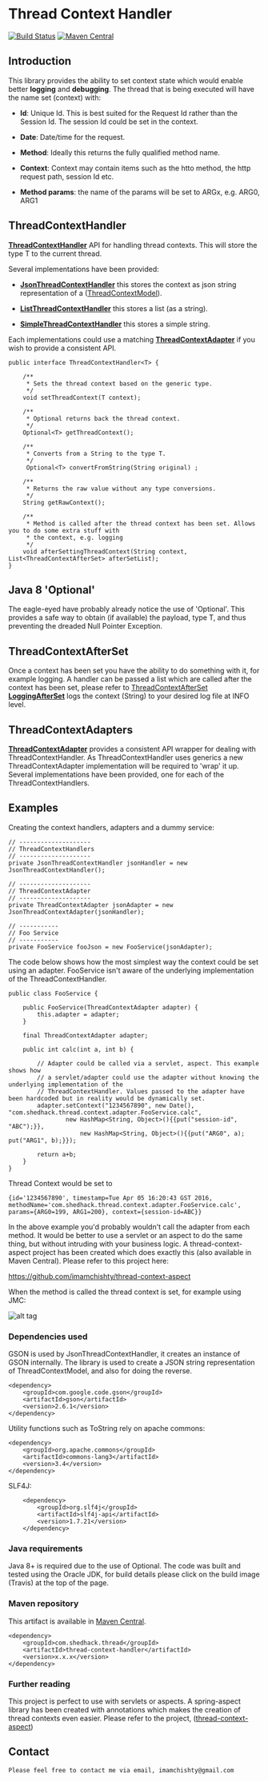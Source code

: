 # Thread Context Handler

[![Build Status](https://travis-ci.org/imamchishty/thread-context-handler.svg?branch=master "thread-context-aspect")](https://travis-ci.org/imamchishty/thread-context-handler) [![Maven Central](https://maven-badges.herokuapp.com/maven-central/com.shedhack.thread/thread-context-handler/badge.svg?style=plastic)](https://maven-badges.herokuapp.com/maven-central/com.shedhack.thread/thread-context-handler)

## Introduction

This library provides the ability to set context state which would enable better **logging** and **debugging**. 
The thread that is being executed will have the name set (context) with:

- **Id**: Unique Id. This is best suited for the Request Id rather than the Session Id. The session Id could be set in the context.

- **Date**: Date/time for the request.

- **Method**: Ideally this returns the fully qualified method name.

- **Context**: Context may contain items such as the htto method, the http request path, session Id etc.

- **Method params**: the name of the params will be set to ARGx, e.g. ARG0, ARG1

## ThreadContextHandler
 
[__ThreadContextHandler__](https://github.com/imamchishty/thread-context-handler/blob/master/src/main/java/com/shedhack/thread/context/handler/ThreadContextHandler.java) API for handling thread contexts. This will store the type T to the current thread.

Several implementations have been provided:

- [**JsonThreadContextHandler**](https://github.com/imamchishty/thread-context-handler/blob/master/src/main/java/com/shedhack/thread/context/handler/JsonThreadContextHandler.java) this stores the context as json string representation of a ([ThreadContextModel](https://github.com/imamchishty/thread-context-handler/blob/master/src/main/java/com/shedhack/thread/context/model/ThreadContextModel.java)). 

- [**ListThreadContextHandler**](https://github.com/imamchishty/thread-context-handler/blob/master/src/main/java/com/shedhack/thread/context/handler/ListThreadContextHandler.java) this stores a list (as a string).

- [**SimpleThreadContextHandler**](https://github.com/imamchishty/thread-context-handler/blob/master/src/main/java/com/shedhack/thread/context/handler/SimpleThreadContextHandler.java) this stores a simple string.

Each implementations could use a matching [**ThreadContextAdapter**](https://github.com/imamchishty/thread-context-handler/blob/master/src/main/java/com/shedhack/thread/context/adapter/ThreadContextAdapter.java) if you wish to provide a consistent API.
 
    public interface ThreadContextHandler<T> {

        /**
         * Sets the thread context based on the generic type.
         */
        void setThreadContext(T context);
    
        /**
         * Optional returns back the thread context.
         */
        Optional<T> getThreadContext();
    
        /**
         * Converts from a String to the type T.
         */
         Optional<T> convertFromString(String original) ;
    
        /**
         * Returns the raw value without any type conversions.
         */
        String getRawContext();
    
        /**
         * Method is called after the thread context has been set. Allows you to do some extra stuff with
         * the context, e.g. logging
         */
        void afterSettingThreadContext(String context, List<ThreadContextAfterSet> afterSetList);
    }
 
## Java 8 'Optional'
The eagle-eyed have probably already notice the use of 'Optional'. This provides a safe way to obtain (if available) the payload, type T, and thus preventing the dreaded Null Pointer Exception.
 
## ThreadContextAfterSet

Once a context has been set you have the ability to do something with it, for example logging. A handler can be 
passed a list which are called after the context has been set, please refer to [ThreadContextAfterSet](https://github.com/imamchishty/thread-context-handler/blob/master/src/main/java/com/shedhack/thread/context/handler/ThreadContextAfterSet.java)
[__LoggingAfterSet__](https://github.com/imamchishty/thread-context-handler/blob/master/src/main/java/com/shedhack/thread/context/handler/LoggingAfterSet.java) logs the context (String) to your desired log file at INFO level.
 
## ThreadContextAdapters
[**ThreadContextAdapter**](https://github.com/imamchishty/thread-context-handler/blob/master/src/main/java/com/shedhack/thread/context/adapter/ThreadContextAdapter.java) provides a consistent API wrapper for dealing with ThreadContextHandler.
As ThreadContextHandler uses generics a new ThreadContextAdapter implementation will be required to 'wrap' it up.
Several implementations have been provided, one for each of the ThreadContextHandlers.

## Examples

Creating the context handlers, adapters and a dummy service:

    // --------------------
    // ThreadContextHandlers
    // --------------------
    private JsonThreadContextHandler jsonHandler = new JsonThreadContextHandler();
    
    // --------------------
    // ThreadContextAdapter
    // --------------------
    private ThreadContextAdapter jsonAdapter = new JsonThreadContextAdapter(jsonHandler);
    
    // -----------
    // Foo Service
    // -----------
    private FooService fooJson = new FooService(jsonAdapter);

The code below shows how the most simplest way the context could be set using an adapter. FooService isn't aware
of the underlying implementation of the ThreadContextHandler.

    public class FooService {
    
        public FooService(ThreadContextAdapter adapter) {
            this.adapter = adapter;
        }
    
        final ThreadContextAdapter adapter;
    
        public int calc(int a, int b) {
    
            // Adapter could be called via a servlet, aspect. This example shows how
            // a servlet/adapter could use the adapter without knowing the underlying implementation of the
            // ThreadContextHandler. Values passed to the adapter have been hardcoded but in reality would be dynamically set.
            adapter.setContext("1234567890", new Date(), "com.shedhack.thread.context.adapter.FooService.calc",
                    new HashMap<String, Object>(){{put("session-id", "ABC");}},
                        new HashMap<String, Object>(){{put("ARG0", a); put("ARG1", b);}});
    
            return a+b;
        }
    }

Thread Context would be set to

    {id='1234567890', timestamp=Tue Apr 05 16:20:43 GST 2016, methodName='com.shedhack.thread.context.adapter.FooService.calc', params={ARG0=199, ARG1=200}, context={session-id=ABC}}


In the above example you'd probably wouldn't call the adapter from each method. It would be better to use a servlet or an aspect to do the same thing, but without intruding with your business logic. A thread-context-aspect project has been created which does exactly this (also available in Maven Central). Please refer to this project here:

https://github.com/imamchishty/thread-context-aspect

When the method is called the thread context is set, for example using JMC:

![alt tag](https://github.com/imamchishty/thread-context-handler/blob/master/resources/thread-name-image.png?raw=true "JMC threads list")

### Dependencies used

GSON is used by JsonThreadContextHandler, it creates an instance of GSON internally. The library is used to create a JSON string representation of ThreadContextModel, and also for doing the reverse.

	<dependency>
	    <groupId>com.google.code.gson</groupId>
	    <artifactId>gson</artifactId>
	    <version>2.6.1</version>
	</dependency>

Utility functions such as ToString rely on apache commons:

	<dependency>
	    <groupId>org.apache.commons</groupId>
	    <artifactId>commons-lang3</artifactId>
	    <version>3.4</version>
	</dependency>
	
SLF4J:

        <dependency>
            <groupId>org.slf4j</groupId>
            <artifactId>slf4j-api</artifactId>
            <version>1.7.21</version>
        </dependency>

	
### Java requirements
Java 8+ is required due to the use of Optional. The code was built and tested using the Oracle JDK, for build details please click on the build image (Travis) at the top of the page.

### Maven repository

This artifact is available in [Maven Central](https://maven-badges.herokuapp.com/maven-central/com.shedhack.thread/thread-context-handler).
 
    <dependency>
        <groupId>com.shedhack.thread</groupId>
        <artifactId>thread-context-handler</artifactId>
        <version>x.x.x</version>
    </dependency>    

### Further reading

This project is perfect to use with servlets or aspects. A spring-aspect library has been created with annotations which makes the creation of thread contexts even easier.
Please refer to the project, ([thread-context-aspect](https://github.com/imamchishty/thread-context-aspect))

Contact
-------

	Please feel free to contact me via email, imamchishty@gmail.com
